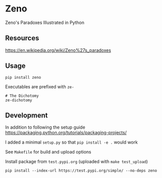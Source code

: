 Zeno
====

Zeno's Paradoxes Illustrated in Python


Resources
---------

https://en.wikipedia.org/wiki/Zeno%27s_paradoxes


Usage
-----

    pip install zeno

Executables are prefixed with `ze-`

    # The Dichotomy
    ze-dichotomy


Development
-----------

In addition to following the setup guide https://packaging.python.org/tutorials/packaging-projects/

I added a minimal `setup.py` so that `pip install -e .` would work

See `Makefile` for build and upload options

Install package from `test.pypi.org` (uploaded with `make test_upload`)

    pip install --index-url https://test.pypi.org/simple/ --no-deps zeno
